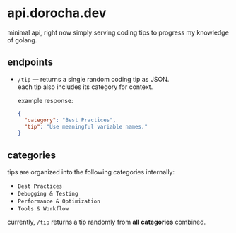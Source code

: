 # api.dorocha.dev

minimal api, right now simply serving coding tips to progress my knowledge of golang.

## endpoints

- `/tip` — returns a single random coding tip as JSON.  
  each tip also includes its category for context.  

  example response:
  ```json
  {
    "category": "Best Practices",
    "tip": "Use meaningful variable names."
  }
    ````

## categories

tips are organized into the following categories internally:

* `Best Practices`
* `Debugging & Testing`
* `Performance & Optimization`
* `Tools & Workflow`

currently, `/tip` returns a tip randomly from **all categories** combined.